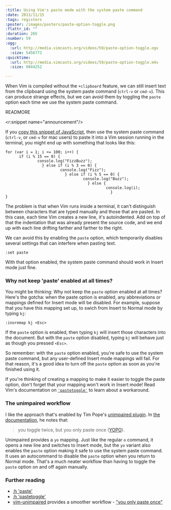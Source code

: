 ```yaml
--- 
:title: Using Vim's paste mode with the system paste command
:date: 2013/11/15
:tags: registers
:poster: /images/posters/paste-option-toggle.png
:flattr_id: ""
:duration: 265
:number: 59
:ogg: 
  :url: http://media.vimcasts.org/videos/59/paste-option-toggle.ogv
  :size: 5456772
:quicktime: 
  :url: http://media.vimcasts.org/videos/59/paste-option-toggle.m4v
  :size: 9844252

---
```


When Vim is compiled without the `+clipboard` feature, we can still insert text from the clipboard using the system paste command (`ctrl-v` or `cmd-v`). This can produce strange effects, but we can avoid them by toggling the `paste` option each time we use the system paste command.

READMORE

<r:snippet name="announcement"/>

If you [copy this snippet of JavaScript][gist], then use the system paste command (`ctrl-v`, or `cmd-v` for mac users) to paste it into a Vim session running in the terminal, you might end up with something that looks like this:

    for (var i = 1; i <= 100; i++) {
          if (i % 15 == 0) {
                  console.log("FizzBuzz");
                    } else if (i % 3 == 0) {
                            console.log("Fizz");
                              } else if (i % 5 == 0) {
                                      console.log("Buzz");
                                        } else {
                                                console.log(i);
                                                  }
    }

The problem is that when Vim runs inside a terminal, it can't distinguish between characters that are typed manually and those that are pasted. In this case, each time Vim creates a new line, it's autoindented. Add on top of that the indentation that was already present the source code, and we end up with each line drifting farther and farther to the right.

We can avoid this by enabling the `paste` option, which temporarily disables several settings that can interfere when pasting text.

    :set paste

With that option enabled, the system paste command should work in Insert mode just fine.

### Why not keep 'paste' enabled at all times?

You might be thinking: Why not keep the `paste` option enabled at all times? Here's the gotcha: when the paste option is enabled, any abbreviations or mappings defined for Insert mode will be disabled. For example, suppose that you have this mapping set up, to swich from Insert to Normal mode by typing `kj`:

    :inoremap kj <Esc>

If the `paste` option is enabled, then typing `kj` will insert those characters into the document. But with the `paste` option disabled, typing `kj` will behave just as though you pressed `<Esc>`.

So remember: with the `paste` option enabled, you're safe to use the system paste command, but any user-defined Insert mode mappings will fail. For that reason, it's a good idea to turn off the `paste` option as soon as you're finished using it.

If you're thinking of creating a mapping to make it easier to toggle the paste option, don't forget that your mapping won't work in Insert mode! Read Vim's documentation on [`'pastetoggle'`][pastetoggle] to learn about a workaround.

### The unimpaired workflow

I like the approach that's enabled by Tim Pope's [unimpaired plugin][vim-unimpaired]. In [the documentation][yopo], he notes that:

> you toggle twice, but you only paste once ([YOPO][yopo]).

Unimpaired provides a `yo` mapping. Just like the regular `o` command, it opens a new line and switches to Insert mode, but the `yo` variant also enables the `paste` option making it safe to use the system paste command. It uses an autocommand to disable the `paste` option when you return to Normal mode. That's a much neater workflow than having to toggle the `paste` option on and off again manually.

### Further reading

* [:h 'paste'][paste]
* [:h 'pastetoggle'][pastetoggle]
* [vim-unimpaired][] provides a smoother workflow - ["you only paste once"][yopo]

[paste]: http://vimdoc.sourceforge.net/htmldoc/options.html#'paste'
[pastetoggle]: http://vimdoc.sourceforge.net/htmldoc/options.html#'pastetoggle'
[vim-unimpaired]: https://github.com/tpope/vim-unimpaired
[yopo]: https://github.com/tpope/vim-unimpaired/blob/a029dc28ebc1ba5953cd5b0ef9a50bd0ffba3aa4/doc/unimpaired.txt#L88-L94
[gist]: https://gist.github.com/nelstrom/7416573
